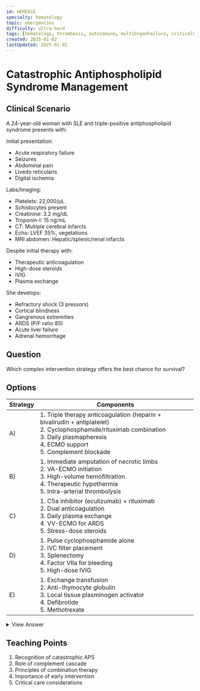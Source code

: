 ```yaml
---
id: HEME015
specialty: hematology
topic: emergencies
difficulty: ultra-hard
tags: [hematology, thrombosis, autoimmune, multiOrganFailure, criticalCare, claude35Sonnet]
created: 2025-01-02
lastUpdated: 2025-01-02
---
```


# Catastrophic Antiphospholipid Syndrome Management

## Clinical Scenario
A 24-year-old woman with SLE and triple-positive antiphospholipid syndrome presents with:

Initial presentation:
- Acute respiratory failure
- Seizures
- Abdominal pain
- Livedo reticularis
- Digital ischemia

Labs/Imaging:
- Platelets: 22,000/µL
- Schistocytes present
- Creatinine: 3.2 mg/dL
- Troponin-I: 15 ng/mL
- CT: Multiple cerebral infarcts
- Echo: LVEF 35%, vegetations
- MRI abdomen: Hepatic/splenic/renal infarcts

Despite initial therapy with:
- Therapeutic anticoagulation
- High-dose steroids
- IVIG
- Plasma exchange

She develops:
- Refractory shock (3 pressors)
- Cortical blindness
- Gangrenous extremities
- ARDS (P/F ratio 85)
- Acute liver failure
- Adrenal hemorrhage

## Question
Which complex intervention strategy offers the best chance for survival?

## Options
| Strategy | Components |
|----------|------------|
| A) | 1. Triple therapy anticoagulation (heparin + bivalirudin + antiplatelet) <br> 2. Cyclophosphamide/rituximab combination <br> 3. Daily plasmapheresis <br> 4. ECMO support <br> 5. Complement blockade |
| B) | 1. Immediate amputation of necrotic limbs <br> 2. VA-ECMO initiation <br> 3. High-volume hemofiltration <br> 4. Therapeutic hypothermia <br> 5. Intra-arterial thrombolysis |
| C) | 1. C5a inhibitor (eculizumab) + rituximab <br> 2. Dual anticoagulation <br> 3. Daily plasma exchange <br> 4. VV-ECMO for ARDS <br> 5. Stress-dose steroids |
| D) | 1. Pulse cyclophosphamide alone <br> 2. IVC filter placement <br> 3. Splenectomy <br> 4. Factor VIIa for bleeding <br> 5. High-dose IVIG |
| E) | 1. Exchange transfusion <br> 2. Anti-thymocyte globulin <br> 3. Local tissue plasminogen activator <br> 4. Defibrotide <br> 5. Methotrexate |

<details>
<summary>View Answer</summary>

## Correct Answer
C

## Explanation

1. Pathophysiologic Considerations:
   - Catastrophic APS involves:
     * Complement activation
     * Widespread thrombosis
     * Cytokine storm
     * Multi-organ failure
     * Microangiopathy

2. Management Strategy Rationale:
   - C5a inhibitor (eculizumab):
     * Blocks terminal complement
     * Reduces thrombosis
     * Evidence in catastrophic APS
     * Synergistic with rituximab
   
   - Dual anticoagulation:
     * Aggressive thrombosis prevention
     * Better outcomes than single agent
     * Balanced bleeding risk
   
   - Daily plasma exchange:
     * Removes autoantibodies
     * Replenishes factors
     * Reduces inflammation
   
   - VV-ECMO:
     * Manages ARDS
     * Allows time for treatment
     * Better than VA-ECMO for this case
   
   - Stress-dose steroids:
     * Addresses adrenal crisis
     * Modulates inflammation
     * Essential in critical illness

3. Why Other Options Fail:

   Option A:
   - Triple anticoagulation too risky
   - Cyclophosphamide unnecessary with complement blockade
   
   Option B:
   - Premature amputation
   - VA-ECMO not indicated
   - Thrombolysis contraindicated
   
   Option D:
   - Monotherapy insufficient
   - IVC filter contraindicated
   - Factor VIIa dangerous
   
   Option E:
   - Inadequate immunomodulation
   - Unproven therapies
   - Missing key interventions

4. Critical Success Factors:
   - Early complement blockade
   - Balanced anticoagulation
   - Multi-modal approach
   - Organ support
   - Prevention of complications

## Core Concepts
1. Complement's role in catastrophic APS
2. Anticoagulation strategies
3. Immunomodulation principles
4. Multi-organ support
5. Critical care management

## References
- NEJM 2018: "Complement Inhibition in Catastrophic APS"
- Blood 2020: "Management of CAPS"
- Rheumatology 2021: "CAPS Registry Outcomes"
- Critical Care 2019: "ECMO in Autoimmune Crisis"
</details>

## Teaching Points
1. Recognition of catastrophic APS
2. Role of complement cascade
3. Principles of combination therapy
4. Importance of early intervention
5. Critical care considerations
